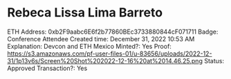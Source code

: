 # Rebeca Lissa Lima Barreto

ETH Address: 0xb2F9aabc6E6f2b77860BEc3733880844cF071711
Badge: Conference Attendee
Created time: December 31, 2022 10:53 AM
Explanation: Devcon and ETH Mexico 
Minted?: Yes
Proof: https://s3.amazonaws.com/pf-user-files-01/u-83656/uploads/2022-12-31/1p13v6s/Screen%20Shot%202022-12-16%20at%2014.46.25.png
Status: Approved
Transaction?: Yes